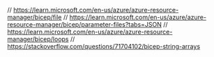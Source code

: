 // https://learn.microsoft.com/en-us/azure/azure-resource-manager/bicep/file
// https://learn.microsoft.com/en-us/azure/azure-resource-manager/bicep/parameter-files?tabs=JSON
// https://learn.microsoft.com/en-us/azure/azure-resource-manager/bicep/loops
// https://stackoverflow.com/questions/71704102/bicep-string-arrays
